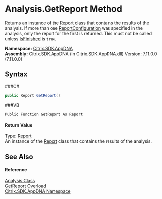 # Analysis.GetReport Method 
 

Returns an instance of the <a href="T_Citrix_SDK_AppDNA_Report">Report</a> class that contains the results of the analysis. If more than one <a href="T_Citrix_SDK_AppDNA_ReportConfiguration">ReportConfiguration</a> was specified in the analysis, only the report for the first is returned. This must not be called unless <a href="P_Citrix_SDK_AppDNA_Analysis_IsFinished">IsFinished</a> is `true`.

**Namespace:**&nbsp;<a href="N_Citrix_SDK_AppDNA">Citrix.SDK.AppDNA</a><br />**Assembly:**&nbsp;Citrix.SDK.AppDNA (in Citrix.SDK.AppDNA.dll) Version: 7.11.0.0 (7.11.0.0)

## Syntax

###C#
```csharp
public Report GetReport()
```

###VB
```vbnet
Public Function GetReport As Report
```


#### Return Value
Type: <a href="T_Citrix_SDK_AppDNA_Report">Report</a><br />An instance of the <a href="T_Citrix_SDK_AppDNA_Report">Report</a> class that contains the results of the analysis.

## See Also


#### Reference
<a href="T_Citrix_SDK_AppDNA_Analysis">Analysis Class</a><br /><a href="Overload_Citrix_SDK_AppDNA_Analysis_GetReport">GetReport Overload</a><br /><a href="N_Citrix_SDK_AppDNA">Citrix.SDK.AppDNA Namespace</a><br />